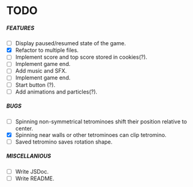 # TODO
##### FEATURES

- [ ] Display paused/resumed state of the game.
- [x] Refactor to multiple files.
- [ ] Implement score and top score stored in cookies(?).
- [ ] Implement game end.
- [ ] Add music and SFX.
- [ ] Implement game end.
- [ ] Start button (?).
- [ ] Add animations and particles(?).

##### BUGS

- [ ] Spinning non-symmetrical tetrominoes shift their position relative to center.
- [x] Spinning near walls or other tetrominoes can clip tetromino.
- [ ] Saved tetromino saves rotation shape.

##### MISCELLANIOUS

- [ ] Write JSDoc.
- [ ] Write README.